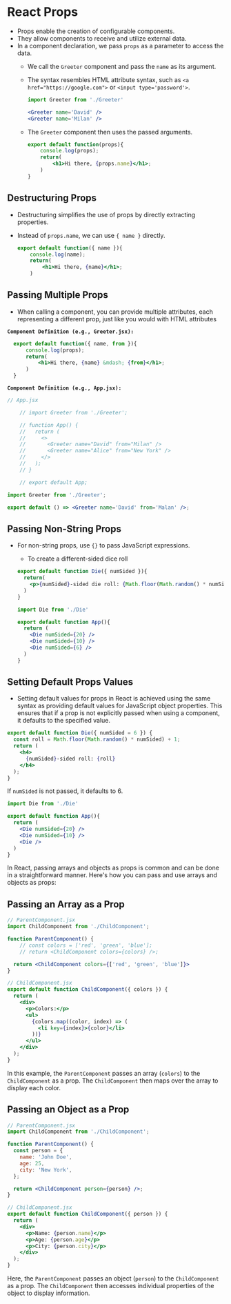 # React Props

- Props enable the creation of configurable components.
- They allow components to receive and utilize external data.
- In a component declaration, we pass `props` as a parameter to access the data.
  - We call the `Greeter` component and pass the `name` as its argument.
  - The syntax resembles HTML attribute syntax, such as `<a href="https://google.com">` or `<input type='password'>`.

    ```jsx
    import Greeter from './Greeter'

    <Greeter name='David' />
    <Greeter name='Milan' />
    ```

  - The `Greeter` component then uses the passed arguments.

    ```jsx
    export default function(props){
        console.log(props);
        return(
            <h1>Hi there, {props.name}</h1>;
        )
    }
    ```

## Destructuring Props

- Destructuring simplifies the use of props by directly extracting properties.
- Instead of `props.name`, we can use `{ name }` directly.

    ```jsx
    export default function({ name }){
        console.log(name);
        return(
            <h1>Hi there, {name}</h1>;
        )
    ```

## Passing Multiple Props

- When calling a component, you can provide multiple attributes, each representing a different prop, just like you would with HTML attributes

**`Component Definition (e.g., Greeter.jsx):`**

  ```jsx
    export default function({ name, from }){
        console.log(props);
        return(
            <h1>Hi there, {name} &mdash; {from}</h1>;
        )
    }   
  ```

**`Component Definition (e.g., App.jsx):`**

  ```jsx
  // App.jsx

      // import Greeter from './Greeter';

      // function App() {
      //   return (
      //     <>
      //       <Greeter name="David" from="Milan" />
      //       <Greeter name="Alice" from="New York" />
      //     </>
      //   );
      // }

      // export default App;

  import Greeter from './Greeter';

  export default () => <Greeter name='David' from='Malan' />;
  ```

## Passing Non-String Props

- For non-string props, use `{}` to pass JavaScript expressions.
  - To create a different-sided dice roll

  ```jsx
  export default function Die({ numSided }){
    return(
      <p>{numSided}-sided die roll: {Math.floor(Math.random() * numSided) + 1};
    )
  }
  ```

  ```jsx
  import Die from './Die'

  export default function App(){
    return (
      <Die numSided={20} />
      <Die numSided={10} />
      <Die numSided={6} />
    )
  }
  ```

## Setting Default Props Values

- Setting default values for props in React is achieved using the same syntax as providing default values for JavaScript object properties. This ensures that if a prop is not explicitly passed when using a component, it defaults to the specified value.

```jsx
export default function Die({ numSided = 6 }) {
  const roll = Math.floor(Math.random() * numSided) + 1;
  return (
    <h4>
      {numSided}-sided roll: {roll}
    </h4>
  );
}
```

If `numSided` is not passed, it defaults to 6.

```jsx
import Die from './Die'

export default function App(){
  return (
    <Die numSided={20} />
    <Die numSided={10} />
    <Die />
  )
}
```

In React, passing arrays and objects as props is common and can be done in a straightforward manner. Here's how you can pass and use arrays and objects as props:

## Passing an Array as a Prop

```jsx
// ParentComponent.jsx
import ChildComponent from './ChildComponent';

function ParentComponent() {
    // const colors = ['red', 'green', 'blue'];
    // return <ChildComponent colors={colors} />;

  return <ChildComponent colors={['red', 'green', 'blue']}>
}
```

```jsx
// ChildComponent.jsx
export default function ChildComponent({ colors }) {
  return (
    <div>
      <p>Colors:</p>
      <ul>
        {colors.map((color, index) => (
          <li key={index}>{color}</li>
        ))}
      </ul>
    </div>
  );
}
```

In this example, the `ParentComponent` passes an array (`colors`) to the `ChildComponent` as a prop. The `ChildComponent` then maps over the array to display each color.

## Passing an Object as a Prop

```jsx
// ParentComponent.jsx
import ChildComponent from './ChildComponent';

function ParentComponent() {
  const person = {
    name: 'John Doe',
    age: 25,
    city: 'New York',
  };

  return <ChildComponent person={person} />;
}
```

```jsx
// ChildComponent.jsx
export default function ChildComponent({ person }) {
  return (
    <div>
      <p>Name: {person.name}</p>
      <p>Age: {person.age}</p>
      <p>City: {person.city}</p>
    </div>
  );
}
```

Here, the `ParentComponent` passes an object (`person`) to the `ChildComponent` as a prop. The `ChildComponent` then accesses individual properties of the object to display information.
